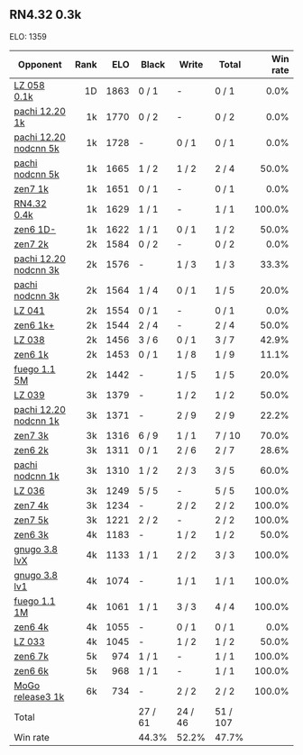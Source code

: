 ## RN4.32 0.3k ##

ELO: 1359

Opponent | Rank | ELO | Black | Write | Total | Win rate
---------|-----:|----:|-------|-------|-------|-------:
[LZ 058 0.1k](LZ%20058%200.1k.md) | 1D | 1863 | 0 / 1 | - | 0 / 1 | 0.0%
[pachi 12.20 1k](pachi%2012.20%201k.md) | 1k | 1770 | 0 / 2 | - | 0 / 2 | 0.0%
[pachi 12.20 nodcnn 5k](pachi%2012.20%20nodcnn%205k.md) | 1k | 1728 | - | 0 / 1 | 0 / 1 | 0.0%
[pachi nodcnn 5k](pachi%20nodcnn%205k.md) | 1k | 1665 | 1 / 2 | 1 / 2 | 2 / 4 | 50.0%
[zen7 1k](zen7%201k.md) | 1k | 1651 | 0 / 1 | - | 0 / 1 | 0.0%
[RN4.32 0.4k](RN4.32%200.4k.md) | 1k | 1629 | 1 / 1 | - | 1 / 1 | 100.0%
[zen6 1D-](zen6%201D-.md) | 1k | 1622 | 1 / 1 | 0 / 1 | 1 / 2 | 50.0%
[zen7 2k](zen7%202k.md) | 2k | 1584 | 0 / 2 | - | 0 / 2 | 0.0%
[pachi 12.20 nodcnn 3k](pachi%2012.20%20nodcnn%203k.md) | 2k | 1576 | - | 1 / 3 | 1 / 3 | 33.3%
[pachi nodcnn 3k](pachi%20nodcnn%203k.md) | 2k | 1564 | 1 / 4 | 0 / 1 | 1 / 5 | 20.0%
[LZ 041](LZ%20041.md) | 2k | 1554 | 0 / 1 | - | 0 / 1 | 0.0%
[zen6 1k+](zen6%201k+.md) | 2k | 1544 | 2 / 4 | - | 2 / 4 | 50.0%
[LZ 038](LZ%20038.md) | 2k | 1456 | 3 / 6 | 0 / 1 | 3 / 7 | 42.9%
[zen6 1k](zen6%201k.md) | 2k | 1453 | 0 / 1 | 1 / 8 | 1 / 9 | 11.1%
[fuego 1.1 5M](fuego%201.1%205M.md) | 2k | 1442 | - | 1 / 5 | 1 / 5 | 20.0%
[LZ 039](LZ%20039.md) | 3k | 1379 | - | 1 / 2 | 1 / 2 | 50.0%
[pachi 12.20 nodcnn 1k](pachi%2012.20%20nodcnn%201k.md) | 3k | 1371 | - | 2 / 9 | 2 / 9 | 22.2%
[zen7 3k](zen7%203k.md) | 3k | 1316 | 6 / 9 | 1 / 1 | 7 / 10 | 70.0%
[zen6 2k](zen6%202k.md) | 3k | 1311 | 0 / 1 | 2 / 6 | 2 / 7 | 28.6%
[pachi nodcnn 1k](pachi%20nodcnn%201k.md) | 3k | 1310 | 1 / 2 | 2 / 3 | 3 / 5 | 60.0%
[LZ 036](LZ%20036.md) | 3k | 1249 | 5 / 5 | - | 5 / 5 | 100.0%
[zen7 4k](zen7%204k.md) | 3k | 1234 | - | 2 / 2 | 2 / 2 | 100.0%
[zen7 5k](zen7%205k.md) | 3k | 1221 | 2 / 2 | - | 2 / 2 | 100.0%
[zen6 3k](zen6%203k.md) | 4k | 1183 | - | 1 / 2 | 1 / 2 | 50.0%
[gnugo 3.8 lvX](gnugo%203.8%20lvX.md) | 4k | 1133 | 1 / 1 | 2 / 2 | 3 / 3 | 100.0%
[gnugo 3.8 lv1](gnugo%203.8%20lv1.md) | 4k | 1074 | - | 1 / 1 | 1 / 1 | 100.0%
[fuego 1.1 1M](fuego%201.1%201M.md) | 4k | 1061 | 1 / 1 | 3 / 3 | 4 / 4 | 100.0%
[zen6 4k](zen6%204k.md) | 4k | 1055 | - | 0 / 1 | 0 / 1 | 0.0%
[LZ 033](LZ%20033.md) | 4k | 1045 | - | 1 / 2 | 1 / 2 | 50.0%
[zen6 7k](zen6%207k.md) | 5k | 974 | 1 / 1 | - | 1 / 1 | 100.0%
[zen6 6k](zen6%206k.md) | 5k | 968 | 1 / 1 | - | 1 / 1 | 100.0%
[MoGo release3 1k](MoGo%20release3%201k.md) | 6k | 734 | - | 2 / 2 | 2 / 2 | 100.0%
Total | | | 27 / 61 | 24 / 46 | 51 / 107 | 
Win rate| | | 44.3% | 52.2% | 47.7% | 
